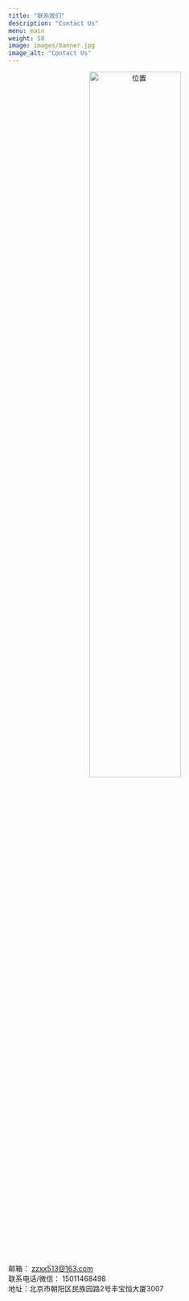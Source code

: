 ```yaml
---
title: "联系我们"
description: "Contact Us"
menu: main
weight: 50
image: images/banner.jpg
image_alt: "Contact Us"
---
```

<div style="text-align: center;">
<img src="/images/location.png" alt="位置" title="位置" width=60%/>
</div>

\
邮箱： zzxx513@163.com
\
联系电话/微信： 15011468498
\
地址：北京市朝阳区民族园路2号丰宝恒大厦3007
